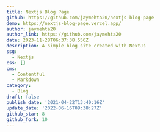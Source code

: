 ```yaml
---
title: Nextjs Blog Page
github: https://github.com/jaymehta20/nextjs-blog-page
demo: https://nextjs-blog-page.vercel.app/
author: jaymehta20
author_link: https://github.com/jaymehta20
date: 2023-11-28T06:37:38.556Z
description: A simple blog site created with NextJs
ssg:
  - Nextjs
css: []
cms:
  - Contentful
  - Markdown
category:
  - Blog
draft: false
publish_date: '2021-04-22T13:40:16Z'
update_date: '2022-06-16T09:38:27Z'
github_star: 8
github_fork: 10
---
```

